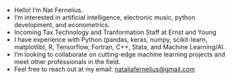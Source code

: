- Hello! I’m Nat Fernelius.
- I’m interested in artificial intelligence, electronic music, python development, and econometrics.
- Incoming Tax Technology and Tranformation Staff at Ernst and Young
- I have experience with Python (pandas, keras, numpy, scikit-learn, matplotlib), R, Tensorflow, Fortran, C++, Stata, and Machine Learning/AI.
- I’m looking to collaborate on cutting-edge machine learning projects and meet other professionals in the field.
- Feel free to reach out at my email: nataliafernelius@gmail.com



<!---
ferneliusn/ferneliusn is a ✨ special ✨ repository because its `README.md` (this file) appears on your GitHub profile.
You can click the Preview link to take a look at your changes.
--->
